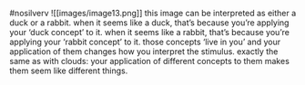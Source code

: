 #nosilverv 
![[images/image13.png]]
this image can be interpreted as either a duck or a rabbit. when it seems like a duck, that’s because you’re applying your ‘duck concept’ to it. when it seems like a rabbit, that’s because you’re applying your ‘rabbit concept’ to it. those concepts ‘live in you’ and your application of them changes how you interpret the stimulus. exactly the same as with clouds: your application of different concepts to them makes them seem like different things. 
